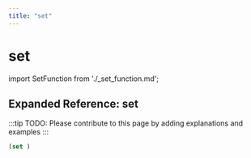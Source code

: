 ```yaml
---
title: "set"
---
```


# set

import SetFunction from './_set_function.md';

<SetFunction />

## Expanded Reference: set

:::tip
TODO: Please contribute to this page by adding explanations and examples
:::

```lisp
(set )
```
